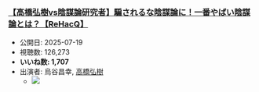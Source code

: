 ### [【高橋弘樹vs陰謀論研究者】騙されるな陰謀論に！一番やばい陰謀論とは？【ReHacQ】](https://www.youtube.com/watch?v=K7qWZuFVovQ)
-   公開日: 2025-07-19
-   視聴数: 126,273
-   **いいね数: 1,707**
-   出演者: 烏谷昌幸, [高橋弘樹](/rehacq_fan/people/高橋弘樹 "wikilink")
    - [![](https://img.youtube.com/vi/K7qWZuFVovQ/hqdefault.jpg)](https://www.youtube.com/watch?v=K7qWZuFVovQ)
